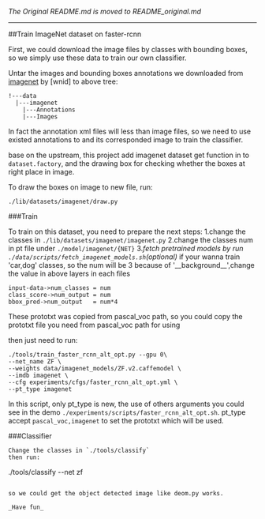 *The Original README.md is moved to README_original.md*

-----

##Train ImageNet dataset on faster-rcnn

First, we could download the image files by classes with bounding boxes, so we simply use these data to train our own classifier.

Untar the images and bounding boxes annotations we downloaded from [imagenet](http://imagenet.org) by [wnid] to above tree:
```
!---data
  |---imagenet
    |---Annotations
    |---Images
```

In fact the annotation xml files will less than image files, so we need to use existed annotations to and its corresponded image to train the classifier.

base on the upstream, this project add imagenet dataset get function in to `dataset.factory`, and the drawing box for checking whether the boxes at right place in image.

To draw the boxes on image to new file, run:
```
./lib/datasets/imagenet/draw.py
```
###Train

To train on this dataset, you need to prepare the next steps:
1.change the classes in `./lib/datasets/imagenet/imagenet.py`
2.change the classes num in pt file under `./model/imagenet/{NET}`
3._fetch pretrained models by run `./data/scripts/fetch_imagenet_models.sh`(optional)_
if your wanna train 'car,dog' classes, so the num will be 3 because of '\_\_background\_\_',change the value in above layers in each files
```
input-data->num_classes = num
class_score->num_output = num
bbox_pred->num_output   = num*4
```
These prototxt was copied from pascal_voc path, so you could copy the prototxt file you need from pascal_voc path for using

then just need to run:
```
./tools/train_faster_rcnn_alt_opt.py --gpu 0\
--net_name ZF \
--weights data/imagenet_models/ZF.v2.caffemodel \
--imdb imagenet \
--cfg experiments/cfgs/faster_rcnn_alt_opt.yml \
--pt_type imagenet
```

In this script, only pt_type is new, the use of others arguments you could see in the demo `./experiments/scripts/faster_rcnn_alt_opt.sh`. pt_type accept `pascal_voc,imagenet` to set the prototxt which will be used.


###Classifier
```
Change the classes in `./tools/classify`
then run:
```
./tools/classify --net zf
```

so we could get the object detected image like deom.py works.

_Have fun_
